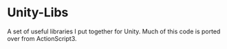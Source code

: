 # Unity-Libs
A set of useful libraries I put together for Unity. Much of this code is ported over from ActionScript3.
